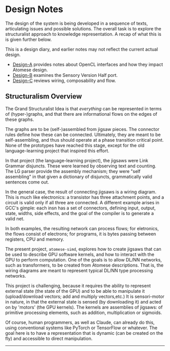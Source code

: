 Design Notes
============
The design of the system is being developed in a sequence of texts,
articulating issues and possible solutions. The overall task is to
explore the structuralist approach to knowledge representation. A recap
of what this is is given further below.

This is a design diary, and earlier notes may not reflect the current
actual design.

* [Design-A](./Design-A.md) provides notes about OpenCL interfaces and
  how they impact Atomese design.
* [Design-B](./Design-B.md) examines the Sensory Version Half port.
* [Design-C](./Design-C.md) reviews wiring, composability and flow.

Structuralism Overview
----------------------
The Grand Structuralist Idea is that *everything* can be represented in
terms of (hyper-)graphs, and that there are informational flows on the
edges of these graphs.

The graphs are to be (self-)assembled from jigsaw pieces. The connector
rules define how these can be connected. Ultimately, they are meant to
be self-assembling, and thus should operate at a phase transition
critical point. None of the prototypes have reached this stage, except
for the old language-learning project that inspired this effort.

In that project (the language-learning project), the jigsaws were
Link Grammar disjuncts. These were learned by observing text and
counting. The LG parser provide the assembly mechanism; they were "self
assembling" in that given a dictionary of disjuncts, grammatically valid
sentences come out.

In the general case, the result of connecting jigsaws is a wiring diagram.
This is much like electronics: a transistor has three attachment points,
and a circuit is valid only if all three are connected. A different example
arises in GCC's gimple: each insn has a set of connectors, defining input,
output, state, widths, side effects, and the goal of the compiler is to
generate a valid net.

In both examples, the resulting network can process flows; for eletronics,
the flows consist of electrons; for programs, it is bytes passing between
registers, CPU and memory.

The present project, `atomese-simd`, explores how to create jigsaws that
can be used to describe GPU software kernels, and how to interact with
the GPU to perform computation. One of the goals is to allow DL/NN
networks, such as transformers, to be created from Atomese descriptions.
That is, the wiring diagrams are meant to represent typical DL/NN type
processing networks.

This project is challenging, because it requires the ability to
represent external state (the state of the GPU) and to be able to
manipulate it (upload/download vectors; add and multiply vectors,etc.)
It is sensori-motor in nature, in that the external state is sensed
(by downloading it) and acted on by 'motors' (the GPU kernels). The
kernels are assemblies of jigsaws: of primitive processing elements,
such as addition, multiplication or sigmoids.

Of course, human programmers, as well as Claude, can already do this,
using conventional systems like PyTorch or TensorFlow or whatever. The
goal here is to have a representation that is dynamic (can be created on
the fly) and accessible to direct manipulation.

----
